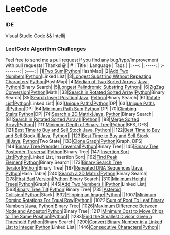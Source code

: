 # LeetCode

### IDE
Visual Studio Code && Intellij  

### LeetCode Algorithm Challenges
Feel free to send me a pull request if you find any bug/typo/improvement with pull requests! Thanks!:grinning:
|   #   |  Title  |  Language  |  Tags  |
| :---: | :-----: | :--------: | :----: |
|1|[Two Sum](https://leetcode.com/problems/two-sum/)|[Python](./Python/questions/TwoSum)|HashMap|
|2|[Add Two Numbers](https://leetcode.com/problems/add-two-numbers/)|[Python](./Python/questions/AddTwoNumbers)|Linked List|
|3|[Longest Substring Without Repeating Characters](https://leetcode.com/problems/longest-substring-without-repeating-characters/)|[Python](./Python/questions/LongestSubstringWithoutRepeatingCharacters)|HashMap|
|4|[Median of Two Sorted Arrays](https://leetcode.com/problems/median-of-two-sorted-arrays/)|[Java](./Java/src/questions/MedianofTwoSortedArrays), [Python](./Python/questions/MedianofTwoSortedArrays)|Binary Search|
|5|[Longest Palindromic Substring](https://leetcode.com/problems/longest-palindromic-substring/)|[Python](./Python/questions/LongestPalindromicSubstring)||
|6|[ZigZag Conversion](https://leetcode.com/problems/zigzag-conversion/)|[Python](./Python/questions/ZigZagConversion)|Math|
|33|[Search in Rotated Sorted Array](https://leetcode.com/problems/search-in-rotated-sorted-array/)|[Python](./Python/questions/SearchInRotatedSortedArray)|Binary Search|
|35|[Search Insert Position](https://leetcode.com/problems/search-insert-position/)|[Java](./Java/src/questions/SearchInsertPosition), [Python](./Python/questions/SearchInsertPosition)|Binary Search|
|61|[Rotate List](https://leetcode.com/problems/rotate-list/)|[Python](./Python/questions/RotateList)|Linked List|
|62|[Unique Paths](https://leetcode.com/problems/unique-paths/)|[Python](./Python/questions/UniquePaths)|DP|
|63|[Unique Paths II](https://leetcode.com/problems/unique-paths-ii/)|[Python](./Python/questions/UniquePathsII)|DP|
|64|[Minimum Path Sum](https://leetcode.com/problems/minimum-path-sum/)|[Python](./Python/questions/MinimumPathSum)|DP|
|70|[Climbing Stairs](https://leetcode.com/problems/climbing-stairs/)|[Python](./Python/questions/ClimbingStairs)|DP|
|74|[Search a 2D Matrix](https://leetcode.com/problems/search-a-2d-matrix/)|[Java](./Java/src/questions/SearchA2DMatrix), [Python](./Python/questions/SearchA2DMatrix)|Binary Search|
|81|[Search in Rotated Sorted Array II](https://leetcode.com/problems/search-in-rotated-sorted-array-ii/)|[Python](./Python/questions/SearchInRotatedSortedArrayII)||
|88|[Merge Sorted Array](https://leetcode.com/problems/merge-sorted-array/)|[Python](./Python/questions/MergeSortedArray)||
|111|[Minimum Depth of Binary Tree](https://leetcode.com/problems/minimum-depth-of-binary-tree/)|[Python](./Python/questions/MinimumDepthofBinaryTree)|BFS, DFS|
|121|[Best Time to Buy and Sell Stock](https://leetcode.com/problems/best-time-to-buy-and-sell-stock/)|[Java](./Java/src/questions/BestTimeToBuyAndSellStock), [Python](./Python/questions/BestTimeToBuyAndSellStock)||
|122|[Best Time to Buy and Sell Stock II](https://leetcode.com/problems/best-time-to-buy-and-sell-stock-ii/)|[Java](./Java/src/questions/BestTimeToBuyAndSellStockII), [Python](./Python/questions/BestTimeToBuyAndSellStockII)||
|123|[Best Time to Buy and Sell Stock III](https://leetcode.com/problems/best-time-to-buy-and-sell-stock-iii/)|[Java](./Java/src/questions/BestTimeToBuyAndSellStockIII), [Python](./Python/questions/BestTimeToBuyAndSellStockIII)|Two State|
|133|[Clone Graph](https://leetcode.com/problems/clone-graph/)|[Python](./Python/questions/CloneGraph)|Graph, DFS|
|144|[Binary Tree Preorder Traversal](https://leetcode.com/problems/binary-tree-preorder-traversal/)|[Python](./Python/questions/BinaryTreePreorderTraversal)|Binary Tree|
|145|[Binary Tree Postorder Traversal](https://leetcode.com/problems/binary-tree-postorder-traversal/)|[Python](./Python/questions/BinaryTreePostorderTraversal)|Binary Tree|
|147|[Insertion Sort List](https://leetcode.com/problems/insertion-sort-list/)|[Python](./Python/questions/InsertionSortList)|Linked List, Insertion Sort|
|162|[Find Peak Element](https://leetcode.com/problems/find-peak-element/)|[Python](./Python/questions/FindPeakElement)|Binary Search|
|173|[Binary Search Tree Iterator](https://leetcode.com/problems/binary-search-tree-iterator/)|[Python](./Python/questions/BinarySearchTreeIterator)|Binary Tree|
|187|[Repeated DNA Sequences](https://leetcode.com/problems/repeated-dna-sequences/)|[Java](./Java/src/questions/RepeatedDNASequences), [Python](./Python/questions/RepeatedDNASequences)|Hash Table|
|240|[Search a 2D Matrix](https://leetcode.com/problems/search-a-2d-matrix-ii)|[Python](./Python/questions/SearchA2DMatrixII)|Binary Search|
|278|[First Bad Version](https://leetcode.com/problems/first-bad-version/)|[Python](./Python/questions/FirstBadVersion)|Binary Search|
|310|[Minimum Height Trees](https://leetcode.com/problems/minimum-height-trees/)|[Python](./Python/questions/MinimumHeightTrees)|Graph|
|445|[Add Two Numbers II](https://leetcode.com/problems/add-two-numbers-ii/)|[Python](./Python/questions/AddTwoNumbersII)|Linked List|
|563|[Binary Tree Tilt](https://leetcode.com/problems/binary-tree-tilt/)|[Python](./Python/questions/BinaryTreeTilt)|Binary Tree|
|735|[Asteroid Collision](https://leetcode.com/problems/asteroid-collision/)|[Python](./Python/questions/AsteroidCollision)|Stack|
|832|[Flipping an Image](https://leetcode.com/problems/flipping-an-image/)|[Python](./Python/questions/FlippingAnImage)||
|1007|[Minimum Domino Rotations For Equal Row](https://leetcode.com/problems/minimum-domino-rotations-for-equal-row/)|[Python](./Python/questions/MinimumDominoRotationsForEqualRow)||
|1022|[Sum of Root To Leaf Binary Numbers](https://leetcode.com/problems/sum-of-root-to-leaf-binary-numbers/)|[Java](./Java/src/questions/SumofRootToLeafBinaryNumbers), [Python](./Python/questions/SumofRootToLeafBinaryNumbers)|Binary Tree|
|1026|[Maximum Difference Between Node and Ancestor](https://leetcode.com/problems/maximum-difference-between-node-and-ancestor/)|[Python](./Python/questions/MaximumDifferenceBetweenNodeAndAncestor)|Binary Tree|
|1217|[Minimum Cost to Move Chips to The Same Position](https://leetcode.com/problems/minimum-cost-to-move-chips-to-the-same-position/)|[Python](./Python/questions/MinimumCostToMoveChipsToTheSamePosition)||
|1283|[Find the Smallest Divisor Given a Threshold](https://leetcode.com/problems/find-the-smallest-divisor-given-a-threshold/)|[Python](./Python/questions/FindTheSmallestDivisorGivenAThreshold)|Binary Search|
|1290|[Convert Binary Number in a Linked List to Integer](https://leetcode.com/problems/convert-binary-number-in-a-linked-list-to-integer/)|[Python](./Python/questions/ConvertBinaryNumberInALinkedListToInteger)|Linked List|
|1446|[Consecutive Characters](https://leetcode.com/problems/consecutive-characters/)|[Python](./Python/questions/ConsecutiveCharacters)||
